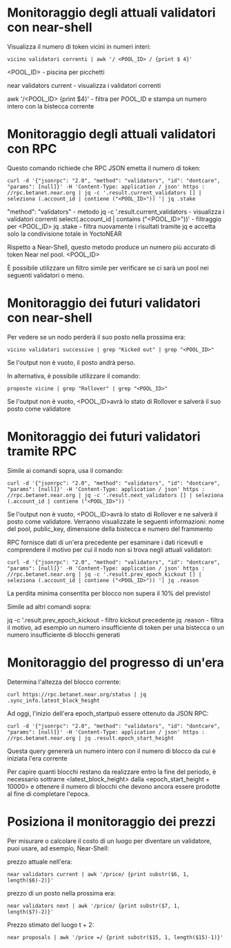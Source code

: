 # Monitoraggio degli attuali validatori con near-shell

Visualizza il numero di token vicini in numeri interi:

```
vicino validatori correnti | awk '/ <POOL_ID> / {print $ 4}'
```

<POOL_ID> - piscina per picchetti

near validators current - visualizza i validatori correnti

awk '/<POOL_ID> {print $4}' - filtra per POOL_ID e stampa un numero intero con la bistecca corrente

# Monitoraggio degli attuali validatori con RPC

Questo comando richiede che RPC JSON emetta il numero di token:

```
curl -d '{"jsonrpc": "2.0", "method": "validators", "id": "dontcare", "params": [null]}' -H 'Content-Type: application / json' https : //rpc.betanet.near.org | jq -c '.result.current_validators [] | seleziona (.account_id | contiene ("<POOL_ID>")) '| jq .stake
```

"method": "validators" - metodo
jq -c '.result.current_validators - visualizza i validatori correnti
select(.account_id | contains ("<POOL_ID>"))' - filtraggio per <POOL_ID>
jq .stake - filtra nuovamente i risultati tramite jq e accetta solo la condivisione totale in YoctoNEAR

Rispetto a Near-Shell, questo metodo produce un numero più accurato di token Near nel pool. <POOL_ID>

È possibile utilizzare un filtro simile per verificare se ci sarà un pool nei seguenti validatori o meno.

# Monitoraggio dei futuri validatori con near-shell

Per vedere se un nodo perderà il suo posto nella prossima era:

```
vicino validatori successivo | grep "Kicked out" | grep "<POOL_ID>"
```

Se l'output non è vuoto, il posto andrà perso.

In alternativa, è possibile utilizzare il comando:

```
proposte vicine | grep "Rollover" | grep "<POOL_ID>"
```

Se l'output non è vuoto, <POOL_ID>avrà lo stato di Rollover e salverà il suo posto come validatore

# Monitoraggio dei futuri validatori tramite RPC

Simile ai comandi sopra, usa il comando:

```
curl -d '{"jsonrpc": "2.0", "method": "validators", "id": "dontcare", "params": [null]}' -H 'Content-Type: application / json' https : //rpc.betanet.near.org | jq -c '.result.next_validators [] | seleziona (.account_id | contiene ("<POOL_ID>")) '
```

Se l'output non è vuoto, <POOL_ID>avrà lo stato di Rollover e ne salverà il posto come validatore.
Verranno visualizzate le seguenti informazioni: nome del pool, public_key, dimensione della bistecca e numero del frammento

RPC fornisce dati di un'era precedente per esaminare i dati ricevuti e comprendere il motivo per cui il nodo non si trova negli attuali validatori:

```
curl -d '{"jsonrpc": "2.0", "method": "validators", "id": "dontcare", "params": [null]}' -H 'Content-Type: application / json' https : //rpc.betanet.near.org | jq -c '.result.prev_epoch_kickout [] | seleziona (.account_id | contiene ("<POOL_ID>")) '| jq .reason
```

La perdita minima consentita per blocco non supera il 10% del previsto!

Simile ad altri comandi sopra:

jq -c '.result.prev_epoch_kickout - filtro kickout precedente
jq .reason - filtra il motivo, ad esempio un numero insufficiente di token per una bistecca o un numero insufficiente di blocchi generati

# Monitoraggio del progresso di un'era

Determina l'altezza del blocco corrente:

```
curl https://rpc.betanet.near.org/status | jq .sync_info.latest_block_height
```

Ad oggi, l'inizio dell'era epoch_startpuò essere ottenuto da JSON RPC:

```
curl -d '{"jsonrpc": "2.0", "method": "validators", "id": "dontcare", "params": [null]}' -H 'Content-Type: application / json' https : //rpc.betanet.near.org | jq .result.epoch_start_height
```

Questa query genererà un numero intero con il numero di blocco da cui è iniziata l'era corrente

Per capire quanti blocchi restano da realizzare entro la fine del periodo, è necessario sottrarre <latest_block_height> dalla <epoch_start_height + 10000> e ottenere il numero di blocchi che devono ancora essere prodotte al fine di completare l'epoca.

# Posiziona il monitoraggio dei prezzi

Per misurare o calcolare il costo di un luogo per diventare un validatore, puoi usare, ad esempio, Near-Shell:

prezzo attuale nell'era: 
```
near validators current | awk '/price/ {print substr($6, 1, length($6)-2)}'
```
prezzo di un posto nella prossima era: 
```
near validators next | awk '/price/ {print substr($7, 1, length($7)-2)}'
```
Prezzo stimato del luogo t + 2: 
```
near proposals | awk '/price =/ {print substr($15, 1, length($15)-1)}'
```
